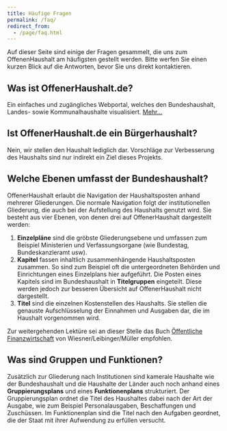 ```yaml
---
title: Häufige Fragen
permalink: /faq/
redirect_from:
  - /page/faq.html
---
```


Auf dieser Seite sind einige der Fragen gesammelt, die uns zum OffenenHaushalt am häufigsten
gestellt werden. Bitte werfen Sie einen kurzen Blick auf die Antworten, bevor Sie uns direkt
kontaktieren.


## Was ist OffenerHaushalt.de?

Ein einfaches und zugängliches Webportal, welches den Bundeshaushalt, Landes- sowie
Kommunalhaushalte visualisiert. [Mehr...](/page/intro.html)


## Ist OffenerHaushalt.de ein Bürgerhaushalt?

Nein, wir stellen den Haushalt lediglich dar. Vorschläge zur Verbesserung des Haushalts
sind nur indirekt ein Ziel dieses Projekts.

## Welche Ebenen umfasst der Bundeshaushalt?

OffenerHaushalt erlaubt die Navigation der Haushaltsposten anhand mehrerer Gliederungen. Die
normale Navigation folgt der institutionellen Gliederung, die auch bei der Aufstellung des
Haushalts genutzt wird. Sie besteht aus vier Ebenen, von denen drei auf OffenerHaushalt dargestellt
werden:

1. **Einzelpläne** sind die gröbste Gliederungsebene und umfassen zum Beispiel Ministerien und Verfassungsorgane (wie Bundestag, Bundeskanzleramt usw).
2. **Kapitel** fassen inhaltlich zusammenhängende Haushaltsposten zusammen. So sind zum Beispiel oft die untergeordneten Behörden und Einrichtungen eines Einzelplans hier aufgeführt. Die Posten eines Kapitels sind im Bundeshaushalt in **Titelgruppen** eingeteilt. Diese werden jedoch zur besseren Übersicht auf OffenerHaushalt nicht dargestellt.
3. **Titel** sind die einzelnen Kostenstellen des Haushalts. Sie stellen die genauste Aufschlüsselung der Einnahmen und Ausgaben dar, die im Haushalt vorgenommen wird.

Zur weitergehenden Lektüre sei an dieser Stelle das Buch [Öffentliche Finanzwirtschaft](http://books.google.com/books?id=FR_kOO781goC&lpg=PA89&dq=funktionenplan&pg=PA75#v=onepage&f=false) von Wiesner/Leibinger/Müller empfohlen.


## Was sind Gruppen und Funktionen?

Zusätzlich zur Gliederung nach Institutionen sind kamerale Haushalte wie der Bundeshaushalt und die Haushalte der Länder auch noch anhand eines **Gruppierungsplans** und eines **Funktionenplans** strukturiert. Der Gruppierungsplan ordnet die Titel des Haushaltes dabei nach der Art der
Ausgabe, wie zum Beispiel Personalausgaben, Beschaffungen und Zuschüssen. Im Funktionenplan
sind die Titel nach den Aufgaben geordnet, die der Staat mit ihrer Aufwendung zu erfüllen
versucht.
